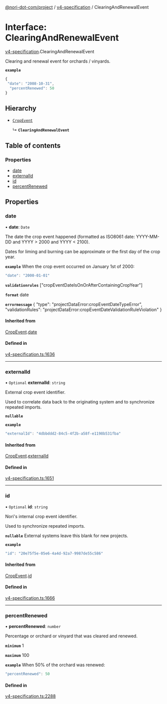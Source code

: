 [@nori-dot-com/project](../README.md) / [v4-specification](../modules/v4_specification.md) / ClearingAndRenewalEvent

# Interface: ClearingAndRenewalEvent

[v4-specification](../modules/v4_specification.md).ClearingAndRenewalEvent

Clearing and renewal event for orchards / vinyards.

**`example`**

```js
{
 "date": "2008-10-31",
  "percentRenewed": 50
}
```

## Hierarchy

- [`CropEvent`](v4_specification.CropEvent.md)

  ↳ **`ClearingAndRenewalEvent`**

## Table of contents

### Properties

- [date](v4_specification.ClearingAndRenewalEvent.md#date)
- [externalId](v4_specification.ClearingAndRenewalEvent.md#externalid)
- [id](v4_specification.ClearingAndRenewalEvent.md#id)
- [percentRenewed](v4_specification.ClearingAndRenewalEvent.md#percentrenewed)

## Properties

### date

• **date**: `Date`

The date the crop event happened (formatted as ISO8061 date: YYYY-MM-DD and YYYY > 2000 and YYYY < 2100).

Dates for liming and burning can be approximate or the first day of the crop year.

**`example`** When the crop event occurred on January 1st of 2000:

```js
"date": "2000-01-01"
```

**`validationrules`** ["cropEventDateIsOnOrAfterContainingCropYear"]

**`format`** date

**`errormessage`**
{
"type": "projectDataError:cropEventDateTypeError",
"validationRules": "projectDataError:cropEventDateValidationRuleViolation"
}

#### Inherited from

[CropEvent](v4_specification.CropEvent.md).[date](v4_specification.CropEvent.md#date)

#### Defined in

[v4-specification.ts:1636](https://github.com/nori-dot-eco/nori-dot-com/blob/0db6c17/packages/project/src/v4-specification.ts#L1636)

___

### externalId

• `Optional` **externalId**: `string`

External crop event identifier.

Used to correlate data back to the originating system and to synchronize repeated imports.

**`nullable`**

**`example`**

```js
"externalId": "4dbbddd2-84c5-4f2b-a58f-e1198b531fba"
```

#### Inherited from

[CropEvent](v4_specification.CropEvent.md).[externalId](v4_specification.CropEvent.md#externalid)

#### Defined in

[v4-specification.ts:1651](https://github.com/nori-dot-eco/nori-dot-com/blob/0db6c17/packages/project/src/v4-specification.ts#L1651)

___

### id

• `Optional` **id**: `string`

Nori's internal crop event identifier.

Used to synchronize repeated imports.

**`nullable`** External systems leave this blank for new projects.

**`example`**

```js
"id": "20e75f5e-05e6-4a4d-92a7-9987de55c586"
```

#### Inherited from

[CropEvent](v4_specification.CropEvent.md).[id](v4_specification.CropEvent.md#id)

#### Defined in

[v4-specification.ts:1666](https://github.com/nori-dot-eco/nori-dot-com/blob/0db6c17/packages/project/src/v4-specification.ts#L1666)

___

### percentRenewed

• **percentRenewed**: `number`

Percentage or orchard or vinyard that was cleared and renewed.

**`minimum`** 1

**`maximum`** 100

**`example`** When 50% of the orchard was renewed:

```js
"percentRenewed": 50
```

#### Defined in

[v4-specification.ts:2288](https://github.com/nori-dot-eco/nori-dot-com/blob/0db6c17/packages/project/src/v4-specification.ts#L2288)

